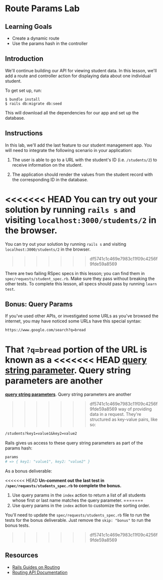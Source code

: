 # Route Params Lab

## Learning Goals

- Create a dynamic route
- Use the params hash in the controller

## Introduction

We'll continue building our API for viewing student data. In this lesson, we'll
add a route and controller action for displaying data about one individual
student.

To get set up, run:

```console
$ bundle install
$ rails db:migrate db:seed
```

This will download all the dependencies for our app and set up the database.

## Instructions

In this lab, we'll add the last feature to our student management app. You will
need to integrate the following scenario in your application:

1. The user is able to go to a URL with the student's ID (i.e. `/students/2`) to
   receive information on the student.

2. The application should render the values from the student record with the
   corresponding ID in the database.

<<<<<<< HEAD
You can try out your solution by running `rails s` and visiting
`localhost:3000/students/2` in the browser.
=======
You can try out your solution by running `rails s` and visiting `localhost:3000/students/2` in the browser.
>>>>>>> df5741c1c469e7983c11f09c4256f9fde59a8569

There are two failing RSpec specs in this lesson; you can find them in
`spec/requests/student_spec.rb`. Make sure they pass without breaking the other
tests. To complete this lesson, all specs should pass by running `learn test`.

## Bonus: Query Params

If you've used other APIs, or investigated some URLs as you've browsed the
internet, you may have noticed some URLs have this special syntax:

```txt
https://www.google.com/search?q=bread
```

That `?q=bread` portion of the URL is known as a
<<<<<<< HEAD
[**query string parameter**][query params]. Query string parameters are another
=======
[**query string parameters**][query params]. Query string parameters are another
>>>>>>> df5741c1c469e7983c11f09c4256f9fde59a8569
way of providing data in a request. They're structured as key-value pairs, like
so:

```txt
/students?key1=value1&key2=value2
```

Rails gives us access to these query string parameters as part of the params
hash:

```rb
params
# => { key1: "value1", key2: "value2" }
```

As a bonus deliverable:

<<<<<<< HEAD
**Un-comment out the last test in `/spec/requests/students_spec.rb` to complete the bonus.**

1. Use query params in the `index` action to return a list of all students whose
   first or last name matches the query parameter.
=======
1. Use query params in the `index` action to customize the sorting order.

You'll need to update the `spec/requests/students_spec.rb` file to run the tests
for the bonus deliverable. Just remove the `skip: "bonus"` to run the bonus
tests.
>>>>>>> df5741c1c469e7983c11f09c4256f9fde59a8569

## Resources

- [Rails Guides on Routing](https://guides.rubyonrails.org/routing.html)
- [Routing API Documentation](http://api.rubyonrails.org/classes/ActionDispatch/Routing.html)

[query params]: https://en.wikipedia.org/wiki/Query_string

